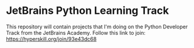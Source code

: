 # JetBrains Python Learning Track
 This repository will contain projects that I'm doing on the Python Developer Track from the JetBrains Academy.
 Follow this link to join:
 https://hyperskill.org/join/93e43dc68